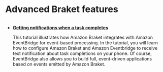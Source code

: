# Advanced Braket features

```{toctree}

```

  * [**Getting notifications when a task completes**](https://mybinder.org/v2/gh/amazon-braket/amazon-braket-sdk-python.git/feature/read-the-docs?labpath=modules/Continue_Exploring/advanced_braket_features/Getting_notifications_when_a_task_completes/Getting_notifications_when_a_task_completes.ipynb)

    This tutorial illustrates how Amazon Braket integrates with Amazon EventBridge for event-based processing. In the tutorial, you will learn how to configure Amazon Braket and Amazon Eventbridge to receive text notification about task completions on your phone. Of course, EventBridge also allows you to build full, event-driven applications based on events emitted by Amazon Braket.
    